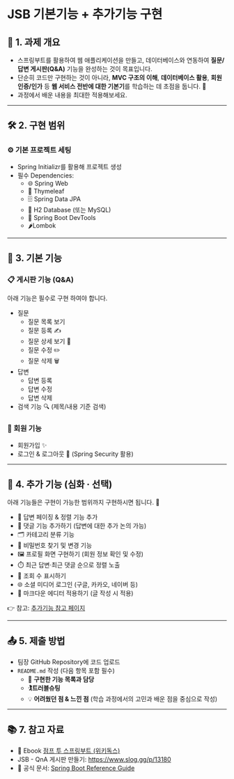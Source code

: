# JSB 기본기능 + 추가기능 구현

## 📌 1. 과제 개요

- 스프링부트를 활용하여 웹 애플리케이션을 만들고, 데이터베이스와 연동하여 **질문/답변 게시판(Q&A)** 기능을 완성하는 것이 목표입니다.
- 단순히 코드만 구현하는 것이 아니라, **MVC 구조의 이해**, **데이터베이스 활용**, **회원 인증/인가** 등 **웹 서비스 전반에 대한 기본기**를 학습하는 데 초점을 둡니다. 🚀
- 과정에서 배운 내용을 최대한 적용해보세요.

---

## 🛠️ 2. 구현 범위

### ⚙️ 기본 프로젝트 세팅

- Spring Initializr를 활용해 프로젝트 생성
- 필수 Dependencies:
    - 🌐 Spring Web
    - 🎨 Thymeleaf
    - 🗄️ Spring Data JPA
    - 💾 H2 Database (또는 MySQL)
    - 🔄 Spring Boot DevTools
    - 🌶️Lombok

---

## 📝 3. 기본 기능

### 📋 게시판 기능 (Q&A)

아래 기능은 필수로 구현 하여야 합니다.

- 질문
    - 질문 목록 보기
    - 질문 등록 ✍️
    - 질문 상세 보기 🔎
    - 질문 수정 ✏️
    - 질문 삭제 🗑️
- 답변
    - 답변 등록
    - 답변 수정
    - 답변 삭제
- 검색 기능 🔍 (제목/내용 기준 검색)

### 👤 회원 기능

- 회원가입 ✨
- 로그인 & 로그아웃 🔐 (Spring Security 활용)

---

## 🌟 4. 추가 기능 (심화 · 선택)

아래 기능들은 구현이 가능한 범위까지 구현하시면 됩니다. 🎁

- 📄 답변 페이징 & 정렬 기능 추가
- 💬 댓글 기능 추가하기 (답변에 대한 추가 논의 가능)
- 🗂️ 카테고리 분류 기능
- 🔑 비밀번호 찾기 및 변경 기능
- 🖼️ 프로필 화면 구현하기 (회원 정보 확인 및 수정)
- ⏱️ 최근 답변·최근 댓글 순으로 정렬 노출
- 👀 조회 수 표시하기
- 🌐 소셜 미디어 로그인 (구글, 카카오, 네이버 등)
- 📝 마크다운 에디터 적용하기 (글 작성 시 적용)

👉 참고: [추가기능 참고 페이지](https://wikidocs.net/162814)

---

## 📤 5. 제출 방법

- 팀장 GitHub Repository에 코드 업로드
- `README.md` 작성 (다음 항목 포함 필수)
    - 🔧 **구현한 기능 목록과 담당**
    - **🏌트러블슈팅**
    - 💡 **어려웠던 점 & 느낀 점**  (학습 과정에서의 고민과 배운 점을 중심으로 작성)

---

## 📚 7. 참고 자료

- 📖 Ebook [점프 투 스프링부트 (위키독스)](https://wikidocs.net/book/7601)
- JSB - QnA 게시판 만들기: https://www.slog.gg/p/13180
- 📘 공식 문서: [Spring Boot Reference Guide](https://docs.spring.io/spring-boot/docs/current/reference/html/)
